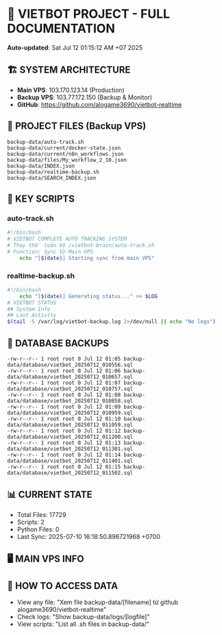 # 🤖 VIETBOT PROJECT - FULL DOCUMENTATION
**Auto-updated**: Sat Jul 12 01:15:12 AM +07 2025

## 🏗️ SYSTEM ARCHITECTURE
- **Main VPS**: 103.170.123.14 (Production)
- **Backup VPS**: 103.77.172.150 (Backup & Monitor)
- **GitHub**: https://github.com/alogame3690/vietbot-realtime

## 📁 PROJECT FILES (Backup VPS)
```
backup-data/auto-track.sh
backup-data/current/docker-state.json
backup-data/current/n8n_workflows.json
backup-data/files/My_workflow_2_10.json
backup-data/INDEX.json
backup-data/realtime-backup.sh
backup-data/SEARCH_INDEX.json
```

## 🔧 KEY SCRIPTS
### auto-track.sh
```bash
#!/bin/bash
# VIETBOT COMPLETE AUTO TRACKING SYSTEM
# Thay thế toàn bộ /vietbot-brain/auto-track.sh
# Function: Sync từ Main VPS
    echo "[$(date)] Starting sync from main VPS"
```
### realtime-backup.sh
```bash
#!/bin/bash
    echo "[$(date)] Generating status..." >> $LOG
# VIETBOT STATUS
## System Info
## Last Activity
$(tail -5 /var/log/vietbot-backup.log 2>/dev/null || echo "No logs")
```

## 💾 DATABASE BACKUPS
```
-rw-r--r-- 1 root root 0 Jul 12 01:05 backup-data/database/vietbot_20250712_010556.sql
-rw-r--r-- 1 root root 0 Jul 12 01:06 backup-data/database/vietbot_20250712_010657.sql
-rw-r--r-- 1 root root 0 Jul 12 01:07 backup-data/database/vietbot_20250712_010757.sql
-rw-r--r-- 1 root root 0 Jul 12 01:08 backup-data/database/vietbot_20250712_010858.sql
-rw-r--r-- 1 root root 0 Jul 12 01:09 backup-data/database/vietbot_20250712_010959.sql
-rw-r--r-- 1 root root 0 Jul 12 01:10 backup-data/database/vietbot_20250712_011059.sql
-rw-r--r-- 1 root root 0 Jul 12 01:12 backup-data/database/vietbot_20250712_011200.sql
-rw-r--r-- 1 root root 0 Jul 12 01:13 backup-data/database/vietbot_20250712_011301.sql
-rw-r--r-- 1 root root 0 Jul 12 01:14 backup-data/database/vietbot_20250712_011401.sql
-rw-r--r-- 1 root root 0 Jul 12 01:15 backup-data/database/vietbot_20250712_011502.sql
```

## 📊 CURRENT STATE
- Total Files: 17729
- Scripts: 2
- Python Files: 0
- Last Sync: 2025-07-10 16:18:50.896721968 +0700

## 🖥️ MAIN VPS INFO


## 🚨 HOW TO ACCESS DATA
- View any file: "Xem file backup-data/[filename] từ github alogame3690/vietbot-realtime"
- Check logs: "Show backup-data/logs/[logfile]"
- View scripts: "List all .sh files in backup-data/"
